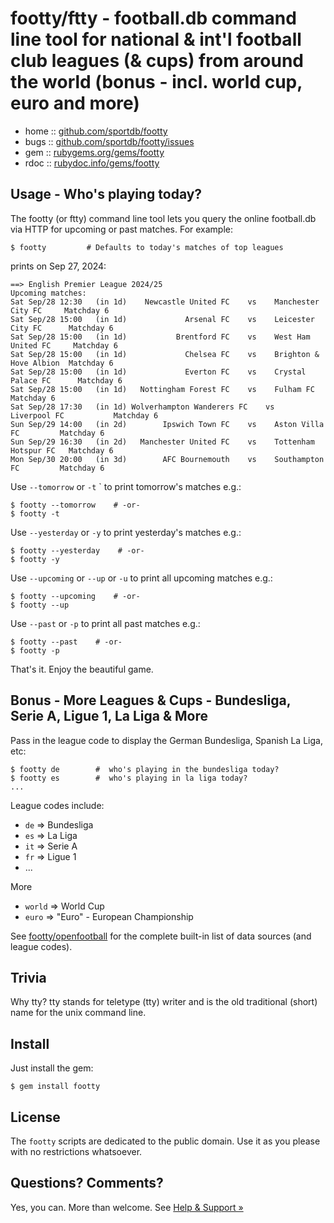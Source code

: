 # footty/ftty - football.db command line tool for national & int'l football club leagues (& cups) from around the world (bonus - incl. world cup, euro and more)


* home  :: [github.com/sportdb/footty](https://github.com/sportdb/footty)
* bugs  :: [github.com/sportdb/footty/issues](https://github.com/sportdb/footty/issues)
* gem   :: [rubygems.org/gems/footty](https://rubygems.org/gems/footty)
* rdoc  :: [rubydoc.info/gems/footty](http://rubydoc.info/gems/footty)





## Usage - Who's playing today?

The footty (or ftty) command line tool lets you query the online football.db via HTTP
for upcoming or past matches. For example:

    $ footty         # Defaults to today's matches of top leagues
    

prints on Sep 27, 2024:

    ==> English Premier League 2024/25
    Upcoming matches:
    Sat Sep/28 12:30   (in 1d)    Newcastle United FC    vs    Manchester City FC     Matchday 6
    Sat Sep/28 15:00   (in 1d)             Arsenal FC    vs    Leicester City FC      Matchday 6
    Sat Sep/28 15:00   (in 1d)           Brentford FC    vs    West Ham United FC     Matchday 6
    Sat Sep/28 15:00   (in 1d)             Chelsea FC    vs    Brighton & Hove Albion  Matchday 6
    Sat Sep/28 15:00   (in 1d)             Everton FC    vs    Crystal Palace FC      Matchday 6
    Sat Sep/28 15:00   (in 1d)   Nottingham Forest FC    vs    Fulham FC              Matchday 6
    Sat Sep/28 17:30   (in 1d) Wolverhampton Wanderers FC    vs    Liverpool FC           Matchday 6
    Sun Sep/29 14:00   (in 2d)        Ipswich Town FC    vs    Aston Villa FC         Matchday 6
    Sun Sep/29 16:30   (in 2d)   Manchester United FC    vs    Tottenham Hotspur FC   Matchday 6
    Mon Sep/30 20:00   (in 3d)        AFC Bournemouth    vs    Southampton FC         Matchday 6



Use `--tomorrow` or `-t` ` to print tomorrow's matches e.g.:

    $ footty --tomorrow    # -or-
    $ footty -t

Use `--yesterday` or `-y`  to print yesterday's matches e.g.:

    $ footty --yesterday    # -or-
    $ footty -y

Use `--upcoming` or `--up` or `-u` to print all upcoming matches e.g.:

    $ footty --upcoming    # -or-
    $ footty --up

Use `--past` or `-p` to print all past matches e.g.:

    $ footty --past    # -or-
    $ footty -p



That's it. Enjoy the beautiful game.


## Bonus - More Leagues & Cups  - Bundesliga, Serie A, Ligue 1, La Liga & More

Pass in the league code to display the German Bundesliga, Spanish La Liga, etc:

    $ footty de        #  who's playing in the bundesliga today?
    $ footty es        #  who's playing in la liga today?
    ...

League codes include:

- `de`  =>  Bundesliga
- `es`  =>  La Liga
- `it`  =>  Serie A
- `fr`  =>  Ligue 1
- ...

More

- `world`  =>  World Cup
- `euro`   =>  "Euro" - European Championship

See [footty/openfootball](https://github.com/sportdb/footty/blob/master/footty/lib/footty/openfootball.rb) for the complete built-in list of data sources (and league codes).




## Trivia

Why tty? tty stands for teletype (tty) writer and is the old traditional (short) name for the unix command line.


## Install

Just install the gem:

    $ gem install footty


## License

The `footty` scripts are dedicated to the public domain.
Use it as you please with no restrictions whatsoever.




## Questions? Comments?

Yes, you can. More than welcome.
See [Help & Support »](https://github.com/openfootball/help)

